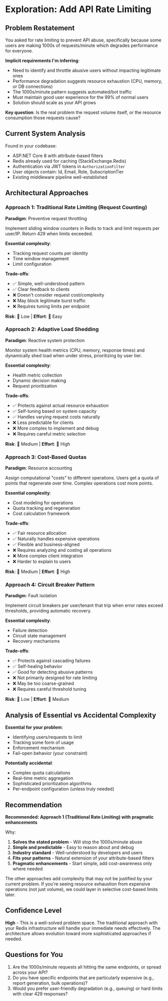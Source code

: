 # Exploration: Add API Rate Limiting

## Problem Restatement

You asked for rate limiting to prevent API abuse, specifically because some users are making 1000s of requests/minute which degrades performance for everyone.

**Implicit requirements I'm inferring**:
- Need to identify and throttle abusive users without impacting legitimate ones
- Performance degradation suggests resource exhaustion (CPU, memory, or DB connections)
- The 1000s/minute pattern suggests automated/bot traffic
- Must maintain good user experience for the 99% of normal users
- Solution should scale as your API grows

**Key question**: Is the real problem the request volume itself, or the resource consumption those requests cause?

## Current System Analysis

Found in your codebase:
- ASP.NET Core 8 with attribute-based filters
- Redis already used for caching (StackExchange.Redis)
- Authentication via JWT tokens in `AuthorizationFilter`
- User objects contain: Id, Email, Role, SubscriptionTier
- Existing middleware pipeline well-established

## Architectural Approaches

### Approach 1: Traditional Rate Limiting (Request Counting)
**Paradigm**: Preventive request throttling

Implement sliding window counters in Redis to track and limit requests per user/IP. Return 429 when limits exceeded.

**Essential complexity**:
- Tracking request counts per identity
- Time window management
- Limit configuration

**Trade-offs**:
- ✅ Simple, well-understood pattern
- ✅ Clear feedback to clients
- ❌ Doesn't consider request cost/complexity
- ❌ May block legitimate burst traffic
- ❌ Requires tuning limits per endpoint

**Risk**: 🎯 Low | **Effort**: 💪 Easy

### Approach 2: Adaptive Load Shedding
**Paradigm**: Reactive system protection

Monitor system health metrics (CPU, memory, response times) and dynamically shed load when under stress, prioritizing by user tier.

**Essential complexity**:
- Health metric collection
- Dynamic decision making
- Request prioritization

**Trade-offs**:
- ✅ Protects against actual resource exhaustion
- ✅ Self-tuning based on system capacity
- ✅ Handles varying request costs naturally
- ❌ Less predictable for clients
- ❌ More complex to implement and debug
- ❌ Requires careful metric selection

**Risk**: 🎯 Medium | **Effort**: 💪 High

### Approach 3: Cost-Based Quotas
**Paradigm**: Resource accounting

Assign computational "costs" to different operations. Users get a quota of points that regenerate over time. Complex operations cost more points.

**Essential complexity**:
- Cost modeling for operations
- Quota tracking and regeneration
- Cost calculation framework

**Trade-offs**:
- ✅ Fair resource allocation
- ✅ Naturally handles expensive operations
- ✅ Flexible and business-aligned
- ❌ Requires analyzing and costing all operations
- ❌ More complex client integration
- ❌ Harder to explain to users

**Risk**: 🎯 Medium | **Effort**: 💪 High

### Approach 4: Circuit Breaker Pattern
**Paradigm**: Fault isolation

Implement circuit breakers per user/tenant that trip when error rates exceed thresholds, providing automatic recovery.

**Essential complexity**:
- Failure detection
- Circuit state management
- Recovery mechanisms

**Trade-offs**:
- ✅ Protects against cascading failures
- ✅ Self-healing behavior
- ✅ Good for detecting abusive patterns
- ❌ Not primarily designed for rate limiting
- ❌ May be too coarse-grained
- ❌ Requires careful threshold tuning

**Risk**: 🎯 Low | **Effort**: 💪 Medium

## Analysis of Essential vs Accidental Complexity

**Essential for your problem**:
- Identifying users/requests to limit
- Tracking some form of usage
- Enforcement mechanism
- Fail-open behavior (your constraint)

**Potentially accidental**:
- Complex quota calculations
- Real-time metric aggregation
- Sophisticated prioritization algorithms
- Per-endpoint configuration (unless truly needed)

## Recommendation

**Recommended: Approach 1 (Traditional Rate Limiting) with pragmatic enhancements**

Why:
1. **Solves the stated problem** - Will stop the 1000s/minute abuse
2. **Simple and predictable** - Easy to reason about and debug
3. **Industry standard** - Well-understood by developers and users
4. **Fits your patterns** - Natural extension of your attribute-based filters
5. **Pragmatic enhancements** - Start simple, add cost-awareness only where needed

The other approaches add complexity that may not be justified by your current problem. If you're seeing resource exhaustion from expensive operations (not just volume), we could layer in selective cost-based limits later.

## Confidence Level

**High** - This is a well-solved problem space. The traditional approach with your Redis infrastructure will handle your immediate needs effectively. The architecture allows evolution toward more sophisticated approaches if needed.

## Questions for You

1. Are the 1000s/minute requests all hitting the same endpoints, or spread across your API?
2. Do you have specific endpoints that are particularly expensive (e.g., report generation, bulk operations)?
3. Would you prefer user-friendly degradation (e.g., queuing) or hard limits with clear 429 responses?